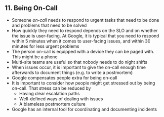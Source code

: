 ## 11. Being On-Call

- Someone *on-call* needs to respond to urgent tasks that need to be done and problems that need to be solved
- How quickly they need to respond depends on the SLO and on whether the issue is user-facing. At Google, it is typical that you need to respond within 5 minutes when it comes to user-facing issues, and within 30 minutes for less urgent problems
- The person on-call is equipped with a device they can be paged with. This might be a phone
- Multi-site teams are useful so that nobody needs to do night shifts
- When issues occur, it is important to give the on-call enough time afterwards to document things (e.g. to write a postmortem)
- Google compensates people extra for being on-call
- It is important to consider how people might get stressed out by being on-call. That stress can be reduced by
   - Having clear escalation paths
   - Well-defined ways of dealing with issues
   - A blameless postmortem culture
- Google has an internal tool for coordinating and documenting incidents
